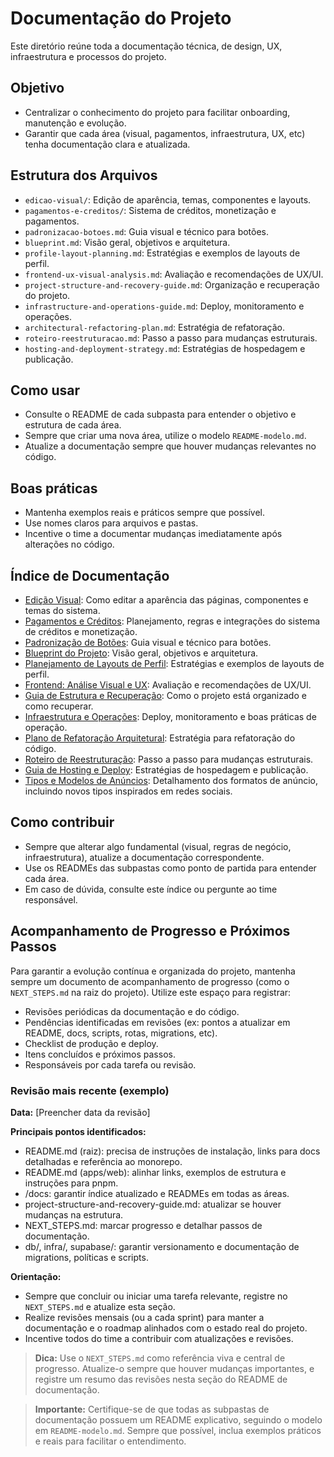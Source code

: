 # Documentação do Projeto

Este diretório reúne toda a documentação técnica, de design, UX, infraestrutura e processos do projeto.

## Objetivo
- Centralizar o conhecimento do projeto para facilitar onboarding, manutenção e evolução.
- Garantir que cada área (visual, pagamentos, infraestrutura, UX, etc) tenha documentação clara e atualizada.

## Estrutura dos Arquivos
- `edicao-visual/`: Edição de aparência, temas, componentes e layouts.
- `pagamentos-e-creditos/`: Sistema de créditos, monetização e pagamentos.
- `padronizacao-botoes.md`: Guia visual e técnico para botões.
- `blueprint.md`: Visão geral, objetivos e arquitetura.
- `profile-layout-planning.md`: Estratégias e exemplos de layouts de perfil.
- `frontend-ux-visual-analysis.md`: Avaliação e recomendações de UX/UI.
- `project-structure-and-recovery-guide.md`: Organização e recuperação do projeto.
- `infrastructure-and-operations-guide.md`: Deploy, monitoramento e operações.
- `architectural-refactoring-plan.md`: Estratégia de refatoração.
- `roteiro-reestruturacao.md`: Passo a passo para mudanças estruturais.
- `hosting-and-deployment-strategy.md`: Estratégias de hospedagem e publicação.

## Como usar
- Consulte o README de cada subpasta para entender o objetivo e estrutura de cada área.
- Sempre que criar uma nova área, utilize o modelo `README-modelo.md`.
- Atualize a documentação sempre que houver mudanças relevantes no código.

## Boas práticas
- Mantenha exemplos reais e práticos sempre que possível.
- Use nomes claros para arquivos e pastas.
- Incentive o time a documentar mudanças imediatamente após alterações no código.

## Índice de Documentação
- [Edição Visual](./edicao-visual/): Como editar a aparência das páginas, componentes e temas do sistema.
- [Pagamentos e Créditos](./pagamentos-e-creditos/): Planejamento, regras e integrações do sistema de créditos e monetização.
- [Padronização de Botões](./padronizacao-botoes.md): Guia visual e técnico para botões.
- [Blueprint do Projeto](./blueprint.md): Visão geral, objetivos e arquitetura.
- [Planejamento de Layouts de Perfil](./profile-layout-planning.md): Estratégias e exemplos de layouts de perfil.
- [Frontend: Análise Visual e UX](./frontend-ux-visual-analysis.md): Avaliação e recomendações de UX/UI.
- [Guia de Estrutura e Recuperação](./project-structure-and-recovery-guide.md): Como o projeto está organizado e como recuperar.
- [Infraestrutura e Operações](./infrastructure-and-operations-guide.md): Deploy, monitoramento e boas práticas de operação.
- [Plano de Refatoração Arquitetural](./architectural-refactoring-plan.md): Estratégia para refatoração do código.
- [Roteiro de Reestruturação](./roteiro-reestruturacao.md): Passo a passo para mudanças estruturais.
- [Guia de Hosting e Deploy](./hosting-and-deployment-strategy.md): Estratégias de hospedagem e publicação.
- [Tipos e Modelos de Anúncios](./tipos-de-anuncios.md): Detalhamento dos formatos de anúncio, incluindo novos tipos inspirados em redes sociais.

## Como contribuir
- Sempre que alterar algo fundamental (visual, regras de negócio, infraestrutura), atualize a documentação correspondente.
- Use os READMEs das subpastas como ponto de partida para entender cada área.
- Em caso de dúvida, consulte este índice ou pergunte ao time responsável.

## Acompanhamento de Progresso e Próximos Passos

Para garantir a evolução contínua e organizada do projeto, mantenha sempre um documento de acompanhamento de progresso (como o `NEXT_STEPS.md` na raiz do projeto). Utilize este espaço para registrar:

- Revisões periódicas da documentação e do código.
- Pendências identificadas em revisões (ex: pontos a atualizar em README, docs, scripts, rotas, migrations, etc).
- Checklist de produção e deploy.
- Itens concluídos e próximos passos.
- Responsáveis por cada tarefa ou revisão.

### Revisão mais recente (exemplo)

**Data:** [Preencher data da revisão]

**Principais pontos identificados:**
- README.md (raiz): precisa de instruções de instalação, links para docs detalhadas e referência ao monorepo.
- README.md (apps/web): alinhar links, exemplos de estrutura e instruções para pnpm.
- /docs: garantir índice atualizado e READMEs em todas as áreas.
- project-structure-and-recovery-guide.md: atualizar se houver mudanças na estrutura.
- NEXT_STEPS.md: marcar progresso e detalhar passos de documentação.
- db/, infra/, supabase/: garantir versionamento e documentação de migrations, políticas e scripts.

**Orientação:**
- Sempre que concluir ou iniciar uma tarefa relevante, registre no `NEXT_STEPS.md` e atualize esta seção.
- Realize revisões mensais (ou a cada sprint) para manter a documentação e o roadmap alinhados com o estado real do projeto.
- Incentive todos do time a contribuir com atualizações e revisões.

> **Dica:** Use o `NEXT_STEPS.md` como referência viva e central de progresso. Atualize-o sempre que houver mudanças importantes, e registre um resumo das revisões nesta seção do README de documentação.

> **Importante:** Certifique-se de que todas as subpastas de documentação possuem um README explicativo, seguindo o modelo em `README-modelo.md`. Sempre que possível, inclua exemplos práticos e reais para facilitar o entendimento. 
